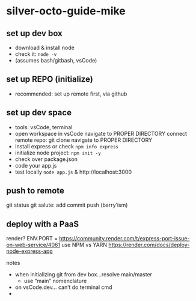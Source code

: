 # silver-octo-guide-mike

## set up dev box
- download & install node 
- check it: `node -v`
- (assumes bash/gitbash, vsCode) 

## set up REPO (initialize) 
- recommended: set up remote first, via github

## set up dev space
- tools: vsCode, terminal
- open workspace in vsCode
navigate to PROPER DIRECTORY
connect remote repo: git clone
navigate to PROPER DIRECTORY
- install express or check `npm info express`
- initialize node project: `npm init -y`
- check over package.json 
- code your app.js 
- test locally `node app.js` & http://localhost:3000

## push to remote
git status
git salute: add commit push (barry’ism)

## deploy with a PaaS
render? 
ENV.PORT = https://community.render.com/t/express-port-issue-on-web-service/4061
use NPM vs YARN 
https://render.com/docs/deploy-node-express-app



notes
- when initializing git from dev box…resolve main/master
    - use “main” nomenclature 
- on vsCode.dev… can’t do terminal cmd
- 
